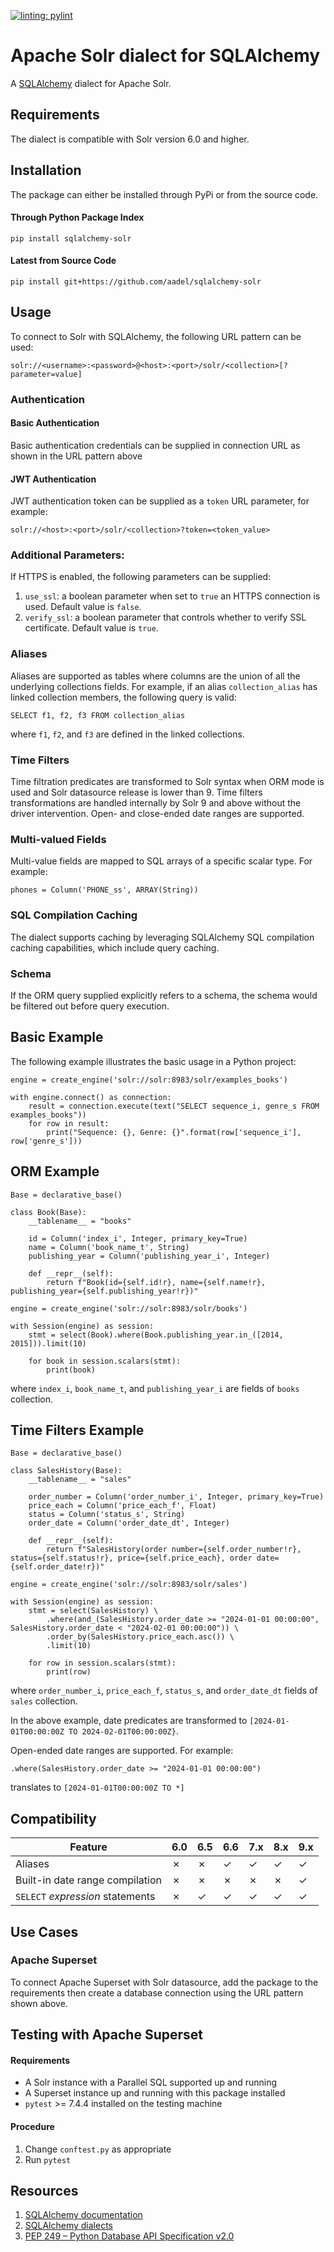 [![linting: pylint](https://img.shields.io/badge/linting-pylint-yellowgreen)](https://github.com/pylint-dev/pylint)

# Apache Solr dialect for SQLAlchemy

A [SQLAlchemy](https://www.sqlalchemy.org/) dialect for Apache Solr.

## Requirements

The dialect is compatible with Solr version 6.0 and higher.

## Installation

The package can either be installed through PyPi or from the source code.

#### Through Python Package Index

`pip install sqlalchemy-solr`

#### Latest from Source Code

`pip install git+https://github.com/aadel/sqlalchemy-solr`

## Usage

To connect to Solr with SQLAlchemy, the following URL pattern can be used:

```
solr://<username>:<password>@<host>:<port>/solr/<collection>[?parameter=value]
```

### Authentication

#### Basic Authentication

Basic authentication credentials can be supplied in connection URL as shown in the URL pattern above

#### JWT Authentication

JWT authentication token can be supplied as a `token` URL parameter, for example:

```
solr://<host>:<port>/solr/<collection>?token=<token_value>
```

### Additional Parameters:

If HTTPS is enabled, the following parameters can be supplied:

1. `use_ssl`: a boolean parameter when set to `true` an HTTPS connection is used. Default value is `false`.
2. `verify_ssl`: a boolean parameter that controls whether to verify SSL certificate. Default value is `true`.

### Aliases

Aliases are supported as tables where columns are the union of all the underlying collections fields. For example, if an alias `collection_alias` has linked collection members, the following query is valid:

```
SELECT f1, f2, f3 FROM collection_alias
```

where `f1`, `f2`, and `f3` are defined in the linked collections.

### Time Filters

Time filtration predicates are transformed to Solr syntax when ORM mode is used and Solr datasource release is lower than 9. Time filters transformations are handled internally by Solr 9 and above without the driver intervention. Open- and close-ended date ranges are supported.

### Multi-valued Fields

Multi-value fields are mapped to SQL arrays of a specific scalar type. For example:
```
phones = Column('PHONE_ss', ARRAY(String))
```

### SQL Compilation Caching

The dialect supports caching by leveraging SQLAlchemy SQL compilation caching capabilities, which include query caching.

### Schema

If the ORM query supplied explicitly refers to a schema, the schema would be filtered out before query execution.

## Basic Example

The following example illustrates the basic usage in a Python project:

```
engine = create_engine('solr://solr:8983/solr/examples_books')

with engine.connect() as connection:
    result = connection.execute(text("SELECT sequence_i, genre_s FROM examples_books"))
    for row in result:
        print("Sequence: {}, Genre: {}".format(row['sequence_i'], row['genre_s']))
```

## ORM Example

```
Base = declarative_base()

class Book(Base):
    __tablename__ = "books"

    id = Column('index_i', Integer, primary_key=True)
    name = Column('book_name_t', String)
    publishing_year = Column('publishing_year_i', Integer)

    def __repr__(self):
        return f"Book(id={self.id!r}, name={self.name!r}, publishing_year={self.publishing_year!r})"

engine = create_engine('solr://solr:8983/solr/books')

with Session(engine) as session:
    stmt = select(Book).where(Book.publishing_year.in_([2014, 2015])).limit(10)

    for book in session.scalars(stmt):
        print(book)
```
where `index_i`, `book_name_t`, and `publishing_year_i` are fields of `books` collection.

## Time Filters Example

```
Base = declarative_base()

class SalesHistory(Base):
    __tablename__ = "sales"

    order_number = Column('order_number_i', Integer, primary_key=True)
    price_each = Column('price_each_f', Float)
    status = Column('status_s', String)
    order_date = Column('order_date_dt', Integer)

    def __repr__(self):
        return f"SalesHistory(order number={self.order_number!r}, status={self.status!r}, price={self.price_each}, order date={self.order_date!r})"

engine = create_engine('solr://solr:8983/solr/sales')

with Session(engine) as session:
    stmt = select(SalesHistory) \
        .where(and_(SalesHistory.order_date >= "2024-01-01 00:00:00", SalesHistory.order_date < "2024-02-01 00:00:00")) \
        .order_by(SalesHistory.price_each.asc()) \
        .limit(10)

    for row in session.scalars(stmt):
        print(row)
```
where `order_number_i`, `price_each_f`, `status_s`, and `order_date_dt` fields of `sales` collection.

In the above example, date predicates are transformed to `[2024-01-01T00:00:00Z TO 2024-02-01T00:00:00Z}`.

Open-ended date ranges are supported. For example:

```
.where(SalesHistory.order_date >= "2024-01-01 00:00:00")
```

translates to `[2024-01-01T00:00:00Z TO *]`

## Compatibility

| Feature                          | 6.0 | 6.5 | 6.6 | 7.x | 8.x | 9.x |
|----------------------------------|-----|-----|-----|-----|-----|-----|
| Aliases                          |  ✗  |  ✗  |  ✓  |  ✓  |  ✓  |  ✓  |
| Built-in date range compilation  |  ✗  |  ✗  |  ✗  |  ✗  |  ✗  |  ✓  |
| `SELECT` _expression_ statements |  ✗  |  ✓  |  ✓  |  ✓  |  ✓  |  ✓  |

## Use Cases

### Apache Superset

To connect Apache Superset with Solr datasource, add the package to the requirements then create a database connection using the URL pattern shown above.

## Testing with Apache Superset

#### Requirements

* A Solr instance with a Parallel SQL supported up and running
* A Superset instance up and running with this package installed
* `pytest` >= 7.4.4 installed on the testing machine

#### Procedure

1. Change `conftest.py` as appropriate
2. Run `pytest`

## Resources
1. [SQLAlchemy documentation](https://docs.sqlalchemy.org/en/13/index.html)
2. [SQLAlchemy dialects](https://docs.sqlalchemy.org/en/13/dialects/index.html)
3. [PEP 249 – Python Database API Specification v2.0](https://peps.python.org/pep-0249/)
